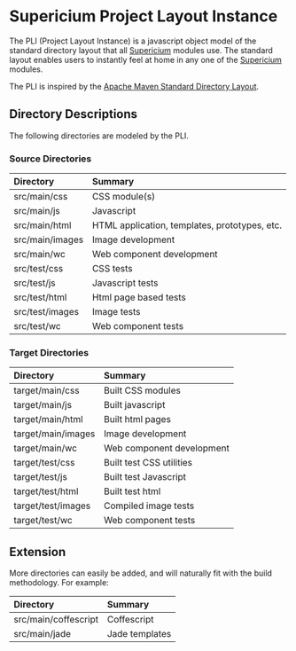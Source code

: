 # Supericium Project Layout Instance

The PLI (Project Layout Instance) is a javascript object model of the standard directory layout that all [Supericium](https://github.com/supericium/supericium/) modules use.  The standard layout enables users to instantly feel at home in any one of the [Supericium](https://github.com/supericium/supericium/) modules.

The PLI is inspired by the [Apache Maven Standard Directory Layout](https://maven.apache.org/guides/introduction/introduction-to-the-standard-directory-layout.html).

## Directory Descriptions

The following directories are modeled by the PLI.

### Source Directories

| Directory      | Summary                                                   |
|:---------------|:----------------------------------------------------------|
| src/main/css   | CSS module(s)                                             |
| src/main/js    | Javascript                                                |
| src/main/html  | HTML application, templates, prototypes, etc.             |
| src/main/images| Image development                                         |
| src/main/wc    | Web component development                                 |
| src/test/css   | CSS tests                                                 |
| src/test/js    | Javascript tests                                          |
| src/test/html  | Html page based tests                                     |
| src/test/images| Image tests                                               |
| src/test/wc    | Web component tests                                       |

### Target Directories

| Directory         | Summary                       |
|:------------------|:------------------------------|
| target/main/css   | Built CSS modules             |
| target/main/js    | Built javascript              |
| target/main/html  | Built html pages              |
| target/main/images| Image development             |
| target/main/wc    | Web component development     |
| target/test/css   | Built test CSS utilities      |
| target/test/js    | Built test Javascript         |
| target/test/html  | Built test html               |
| target/test/images| Compiled image tests          |
| target/test/wc    | Web component tests           |

## Extension

More directories can easily be added, and will naturally fit with the build methodology.  For example:

| Directory            | Summary        |
|:---------------------|:---------------|
| src/main/coffescript | Coffescript    |
| src/main/jade        | Jade templates |
